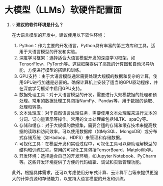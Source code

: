 # 大模型（LLMs）软硬件配置面

1. 💡 **建议的软件环境是什么？**
    
    <aside>
    
    在大语言模型的开发中，建议使用以下软件环境：
    
    1. Python：作为主要的开发语言，Python具有丰富的第三方库和工具，适用于大语言模型的开发和实验。
    2. 深度学习框架：选择适合大语言模型开发的深度学习框架，如TensorFlow、PyTorch等。这些框架提供了高效的计算图和自动求导功能，方便进行模型的搭建和训练。
    3. GPU支持：由于大语言模型通常需要处理大规模的数据和复杂的计算，使用GPU进行加速是必要的。确保计算机上安装了适当的GPU驱动程序，并在深度学习框架中启用GPU支持。
    4. 数据处理工具：对于大语言模型的开发，需要进行大规模数据的处理和预处理。常用的数据处理工具包括NumPy、Pandas等，用于数据的读取、处理和转换。
    5. 文本处理库：对于自然语言处理任务，需要使用文本处理库来进行文本的分词、词向量表示等操作。常用的文本处理库包括NLTK、spaCy等。
    6. 存储和缓存：对于大规模的数据集，需要合适的存储和缓存技术来提高数据的读取和访问效率。可以使用数据库（如MySQL、MongoDB）或分布式存储系统（如Hadoop、HDFS）来管理和存储数据。
    7. 可视化工具：在模型开发和实验过程中，可视化工具可以帮助理解模型的结构和训练过程。常用的可视化工具包括TensorBoard、Matplotlib等。
    8. 开发环境：选择适合自己的开发环境，如Jupyter Notebook、PyCharm等。这些开发环境提供了方便的代码编辑、调试和实验管理功能。
    
    此外，根据具体需求，还可以考虑使用分布式计算、云计算平台等来提供更强大的计算资源和存储能力，以支持大语言模型的开发和训练。
    
    </aside>
